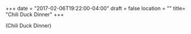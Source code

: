 +++
date = "2017-02-06T19:22:00-04:00"
draft = false
location = ""
title= "Chili Duck Dinner"
+++

(Chili Duck Dinner)